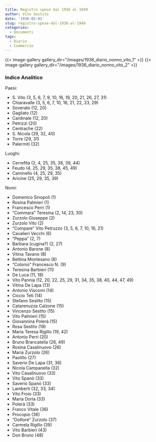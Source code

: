 ```yaml
---
title: Registro spese dal 1936 al 1949
author: Vito Sestito
date: '1936-02-01'
slug: registro-spese-dal-1936-al-1949
categories:
  - Documenti
tags:
  - Diario
  - Commercio
---
```

{{< image-gallery gallery_dir="/images/1936_diario_nonno_vito_1" >}}
{{< image-gallery gallery_dir="/images/1936_diario_nonno_vito_2" >}}

### Indice Analitico

Paesi:
* S. Vito (3, 5, 6, 7, 9, 10, 16, 19, 20, 21, 26, 27, 31)
* Chiaravalle (3, 5, 6, 7, 10, 16, 21, 22, 23, 29)
* Soverato (12, 20)
* Gagliato (12)
* Cardinale (12, 20)
* Petrizzi (20)
* Centrache (22)
* S. Nicola (29, 32, 40)
* Torre (29, 31)
* Palermiti (32)

Luoghi:
* Cerrefita (2, 4, 25, 35, 38, 39, 44)
* Feudo (4, 25, 29, 35, 38, 45, 49)
* Caminello (4, 25, 29, 35)
* Aricine (25, 29, 35, 39)

Nomi:
* Domenico Sinopoli (1)
* Rosina Palmieri (1)
* Francesco Perri (1)
* “Commara” Teresina (2, 14, 23, 30)
* Zurzolo Giuseppe (2)
* Zurzolo Vito (2)
* “Compare” Vito Petruzzo (3, 5, 6, 7, 10, 16, 21)
* Cavalieri Vecchi (6)
* “Peppa” (2, 7)
* Barbara (cugina?) (2, 27)
* Antonio Barone (8)
* Vitina Tavano (8)
* Bettina Montesano (8)
* “Colonio” Francesco N. (9)
* Teresina Barbieri (11)
* De Luca (11, 18)
* Vito Pannia (12, 20, 22, 25, 29, 31, 34, 35, 38, 40, 44, 47, 49)
* Vitina De Lapa (13)
* Antonio Viscomi (14)
* Ciccio Teti (14)
* Stefano Sestito (15)
* Catarenuzza Calzone (15)
* Vincenzo Sestito (15)
* Vito Palmieri (15)
* Giovannina Polerà (15)
* Rosa Sestito (19)
* Maria Teresa Rigillo (19, 42)
* Antonio Perri (20)
* Bruno Brancatella (26, 49)
* Rosina Casalinuovo (26)
* Maria Zurzolo (26)
* Paolillo (27)
* Saverio De Lapa (31, 36)
* Nicola Campanella (32)
* Vito Casalinuovo (33)
* Vito Spanò (33)
* Saverio Spanò (33)
* Lamberti (32, 33, 34)
* Vito Froio (33)
* Maria Doria (33)
* Polerà (33)
* Franco Vitale (36)
* Procopio (36)
* “Dottore” Zurzolo (37)
* Carmela Rigillo (39)
* Vito Barbieri (43)
* Don Bruno (48)
